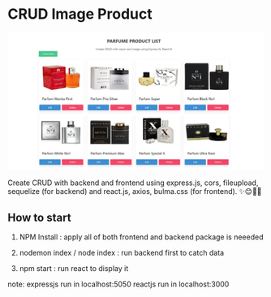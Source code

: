 # CRUD Image Product

![Preview](/Preview.PNG)

Create CRUD with backend and frontend using express.js, cors, fileupload, sequelize (for backend) and react.js, axios, bulma.css (for frontend). ✨😊🐱‍🏍

## How to start

1. NPM Install : apply all of both frontend and backend package is neeeded

2. nodemon index / node index : run backend first to catch data

3. npm start : run react to display it

note:
expressjs run in localhost:5050
reactjs run in localhost:3000
